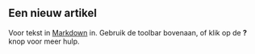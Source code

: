 ## Een nieuw artikel

Voor tekst in  [Markdown](http://daringfireball.net/projects/markdown/) in. Gebruik de toolbar bovenaan, of klik op de  **?** knop voor meer hulp.
